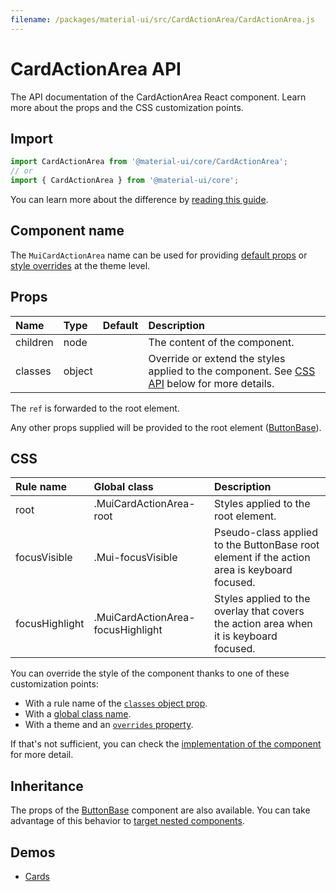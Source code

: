 ```yaml
---
filename: /packages/material-ui/src/CardActionArea/CardActionArea.js
---
```


<!--- This documentation is automatically generated, do not try to edit it. -->

# CardActionArea API

<p class="description">The API documentation of the CardActionArea React component. Learn more about the props and the CSS customization points.</p>

## Import

```js
import CardActionArea from '@material-ui/core/CardActionArea';
// or
import { CardActionArea } from '@material-ui/core';
```

You can learn more about the difference by [reading this guide](/guides/minimizing-bundle-size/).



## Component name

The `MuiCardActionArea` name can be used for providing [default props](/customization/globals/#default-props) or [style overrides](/customization/globals/#css) at the theme level.

## Props

| Name | Type | Default | Description |
|:-----|:-----|:--------|:------------|
| <span class="prop-name">children</span> | <span class="prop-type">node</span> |  | The content of the component. |
| <span class="prop-name">classes</span> | <span class="prop-type">object</span> |  | Override or extend the styles applied to the component. See [CSS API](#css) below for more details. |

The `ref` is forwarded to the root element.

Any other props supplied will be provided to the root element ([ButtonBase](/api/button-base/)).

## CSS

| Rule name | Global class | Description |
|:-----|:-------------|:------------|
| <span class="prop-name">root</span> | <span class="prop-name">.MuiCardActionArea-root</span> | Styles applied to the root element.
| <span class="prop-name">focusVisible</span> | <span class="prop-name">.Mui-focusVisible</span> | Pseudo-class applied to the ButtonBase root element if the action area is keyboard focused.
| <span class="prop-name">focusHighlight</span> | <span class="prop-name">.MuiCardActionArea-focusHighlight</span> | Styles applied to the overlay that covers the action area when it is keyboard focused.

You can override the style of the component thanks to one of these customization points:

- With a rule name of the [`classes` object prop](/customization/components/#overriding-styles-with-classes).
- With a [global class name](/customization/components/#overriding-styles-with-global-class-names).
- With a theme and an [`overrides` property](/customization/globals/#css).

If that's not sufficient, you can check the [implementation of the component](https://github.com/mui-org/material-ui/blob/next/packages/material-ui/src/CardActionArea/CardActionArea.js) for more detail.

## Inheritance

The props of the [ButtonBase](/api/button-base/) component are also available.
You can take advantage of this behavior to [target nested components](/guides/api/#spread).

## Demos

- [Cards](/components/cards/)

